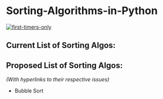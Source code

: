 # Sorting-Algorithms-in-Python

[![first-timers-only](https://img.shields.io/badge/first--timers--only-friendly-blue.svg?style=flat-square)](https://www.firsttimersonly.com/)

## Current List of Sorting Algos:


## Proposed List of Sorting Algos:
*(With hyperlinks to their respective issues)*

- Bubble Sort
